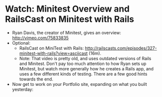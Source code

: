 # Watch: Minitest Overview and RailsCast on Minitest with Rails

  - Ryan Davis, the creator of Minitest, gives an overview: http://vimeo.com/75833835
  - Optional:
    - RailsCast on MiniTest with Rails: http://railscasts.com/episodes/327-minitest-with-rails?view=asciicast (16m).
    - Note: That video is pretty old, and uses outdated versions of Rails and Minitest. Don't pay too much attention to how Ryan sets up Minitest, but watch more generally how he creates a Rails app, and uses a few different kinds of testing. There are a few good hints towards the end.
- Now get to work on your Portfolio site, expanding on what you built yesterday:
